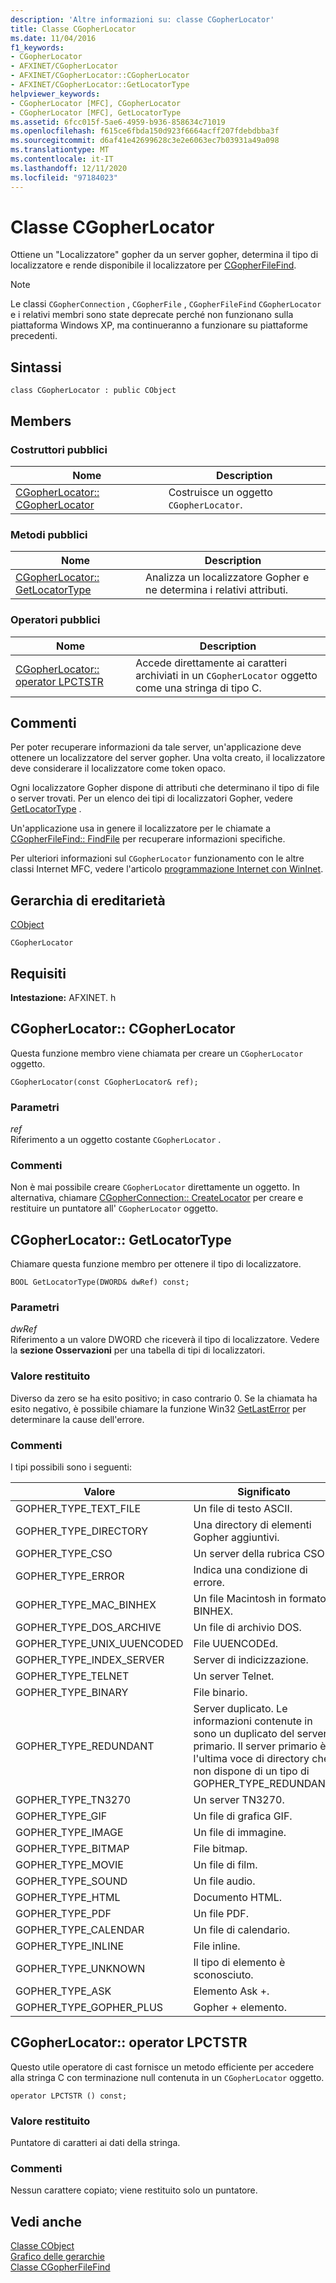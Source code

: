```yaml
---
description: 'Altre informazioni su: classe CGopherLocator'
title: Classe CGopherLocator
ms.date: 11/04/2016
f1_keywords:
- CGopherLocator
- AFXINET/CGopherLocator
- AFXINET/CGopherLocator::CGopherLocator
- AFXINET/CGopherLocator::GetLocatorType
helpviewer_keywords:
- CGopherLocator [MFC], CGopherLocator
- CGopherLocator [MFC], GetLocatorType
ms.assetid: 6fcc015f-5ae6-4959-b936-858634c71019
ms.openlocfilehash: f615ce6fbda150d923f6664acff207fdebdbba3f
ms.sourcegitcommit: d6af41e42699628c3e2e6063ec7b03931a49a098
ms.translationtype: MT
ms.contentlocale: it-IT
ms.lasthandoff: 12/11/2020
ms.locfileid: "97184023"
---
```

# <a name="cgopherlocator-class"></a>Classe CGopherLocator

Ottiene un "Localizzatore" gopher da un server gopher, determina il tipo di localizzatore e rende disponibile il localizzatore per [CGopherFileFind](../../mfc/reference/cgopherfilefind-class.md).

> [!NOTE]
> Le classi `CGopherConnection` , `CGopherFile` , `CGopherFileFind` `CGopherLocator` e i relativi membri sono state deprecate perché non funzionano sulla piattaforma Windows XP, ma continueranno a funzionare su piattaforme precedenti.

## <a name="syntax"></a>Sintassi

```
class CGopherLocator : public CObject
```

## <a name="members"></a>Members

### <a name="public-constructors"></a>Costruttori pubblici

|Nome|Description|
|----------|-----------------|
|[CGopherLocator:: CGopherLocator](#cgopherlocator)|Costruisce un oggetto `CGopherLocator`.|

### <a name="public-methods"></a>Metodi pubblici

|Nome|Description|
|----------|-----------------|
|[CGopherLocator:: GetLocatorType](#getlocatortype)|Analizza un localizzatore Gopher e ne determina i relativi attributi.|

### <a name="public-operators"></a>Operatori pubblici

|Nome|Description|
|----------|-----------------|
|[CGopherLocator:: operator LPCTSTR](#operator_lpctstr)|Accede direttamente ai caratteri archiviati in un `CGopherLocator` oggetto come una stringa di tipo C.|

## <a name="remarks"></a>Commenti

Per poter recuperare informazioni da tale server, un'applicazione deve ottenere un localizzatore del server gopher. Una volta creato, il localizzatore deve considerare il localizzatore come token opaco.

Ogni localizzatore Gopher dispone di attributi che determinano il tipo di file o server trovati. Per un elenco dei tipi di localizzatori Gopher, vedere [GetLocatorType](#getlocatortype) .

Un'applicazione usa in genere il localizzatore per le chiamate a [CGopherFileFind:: FindFile](../../mfc/reference/cgopherfilefind-class.md#findfile) per recuperare informazioni specifiche.

Per ulteriori informazioni sul `CGopherLocator` funzionamento con le altre classi Internet MFC, vedere l'articolo [programmazione Internet con WinInet](../../mfc/win32-internet-extensions-wininet.md).

## <a name="inheritance-hierarchy"></a>Gerarchia di ereditarietà

[CObject](../../mfc/reference/cobject-class.md)

`CGopherLocator`

## <a name="requirements"></a>Requisiti

**Intestazione:** AFXINET. h

## <a name="cgopherlocatorcgopherlocator"></a><a name="cgopherlocator"></a> CGopherLocator:: CGopherLocator

Questa funzione membro viene chiamata per creare un `CGopherLocator` oggetto.

```
CGopherLocator(const CGopherLocator& ref);
```

### <a name="parameters"></a>Parametri

*ref*<br/>
Riferimento a un oggetto costante `CGopherLocator` .

### <a name="remarks"></a>Commenti

Non è mai possibile creare `CGopherLocator` direttamente un oggetto. In alternativa, chiamare [CGopherConnection:: CreateLocator](../../mfc/reference/cgopherconnection-class.md#createlocator) per creare e restituire un puntatore all' `CGopherLocator` oggetto.

## <a name="cgopherlocatorgetlocatortype"></a><a name="getlocatortype"></a> CGopherLocator:: GetLocatorType

Chiamare questa funzione membro per ottenere il tipo di localizzatore.

```
BOOL GetLocatorType(DWORD& dwRef) const;
```

### <a name="parameters"></a>Parametri

*dwRef*<br/>
Riferimento a un valore DWORD che riceverà il tipo di localizzatore. Vedere la **sezione Osservazioni** per una tabella di tipi di localizzatori.

### <a name="return-value"></a>Valore restituito

Diverso da zero se ha esito positivo; in caso contrario 0. Se la chiamata ha esito negativo, è possibile chiamare la funzione Win32 [GetLastError](/windows/win32/api/errhandlingapi/nf-errhandlingapi-getlasterror) per determinare la cause dell'errore.

### <a name="remarks"></a>Commenti

I tipi possibili sono i seguenti:

|Valore|Significato|
|-----------|-------------|
|GOPHER_TYPE_TEXT_FILE|Un file di testo ASCII.|
|GOPHER_TYPE_DIRECTORY|Una directory di elementi Gopher aggiuntivi.|
|GOPHER_TYPE_CSO|Un server della rubrica CSO.|
|GOPHER_TYPE_ERROR|Indica una condizione di errore.|
|GOPHER_TYPE_MAC_BINHEX|Un file Macintosh in formato BINHEX.|
|GOPHER_TYPE_DOS_ARCHIVE|Un file di archivio DOS.|
|GOPHER_TYPE_UNIX_UUENCODED|File UUENCODEd.|
|GOPHER_TYPE_INDEX_SERVER|Server di indicizzazione.|
|GOPHER_TYPE_TELNET|Un server Telnet.|
|GOPHER_TYPE_BINARY|File binario.|
|GOPHER_TYPE_REDUNDANT|Server duplicato. Le informazioni contenute in sono un duplicato del server primario. Il server primario è l'ultima voce di directory che non dispone di un tipo di GOPHER_TYPE_REDUNDANT.|
|GOPHER_TYPE_TN3270|Un server TN3270.|
|GOPHER_TYPE_GIF|Un file di grafica GIF.|
|GOPHER_TYPE_IMAGE|Un file di immagine.|
|GOPHER_TYPE_BITMAP|File bitmap.|
|GOPHER_TYPE_MOVIE|Un file di film.|
|GOPHER_TYPE_SOUND|Un file audio.|
|GOPHER_TYPE_HTML|Documento HTML.|
|GOPHER_TYPE_PDF|Un file PDF.|
|GOPHER_TYPE_CALENDAR|Un file di calendario.|
|GOPHER_TYPE_INLINE|File inline.|
|GOPHER_TYPE_UNKNOWN|Il tipo di elemento è sconosciuto.|
|GOPHER_TYPE_ASK|Elemento Ask +.|
|GOPHER_TYPE_GOPHER_PLUS|Gopher + elemento.|

## <a name="cgopherlocatoroperator-lpctstr"></a><a name="operator_lpctstr"></a> CGopherLocator:: operator LPCTSTR

Questo utile operatore di cast fornisce un metodo efficiente per accedere alla stringa C con terminazione null contenuta in un `CGopherLocator` oggetto.

```
operator LPCTSTR () const;
```

### <a name="return-value"></a>Valore restituito

Puntatore di caratteri ai dati della stringa.

### <a name="remarks"></a>Commenti

Nessun carattere copiato; viene restituito solo un puntatore.

## <a name="see-also"></a>Vedi anche

[Classe CObject](../../mfc/reference/cobject-class.md)<br/>
[Grafico delle gerarchie](../../mfc/hierarchy-chart.md)<br/>
[Classe CGopherFileFind](../../mfc/reference/cgopherfilefind-class.md)
